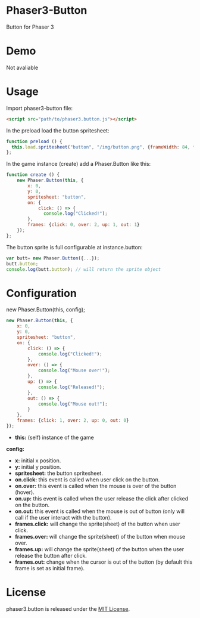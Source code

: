 # Phaser3-Button
Button for Phaser 3

# Demo
Not avaliable

# Usage
Import phaser3-button file:
``` html
<script src="path/to/phaser3.button.js"></script>
```

In the preload load the button spritesheet:
```javascript
function preload () {
  this.load.spritesheet("button", "/img/button.png", {frameWidth: 84, frameHeight: 29});
};
```

In the game instance (create) add a Phaser.Button like this:
```javascript
function create () {
    new Phaser.Button(this, {
        x: 0,
        y: 0,
        spritesheet: "button",
        on: {
            click: () => {
              console.log("Clicked!");
        },
        frames: {click: 0, over: 2, up: 1, out: 1}
    });
};
```

The button sprite is full configurable at instance.button:
```javascript
var butt= new Phaser.Button({...});
butt.button;
console.log(butt.button); // will return the sprite object
```

# Configuration

new Phaser.Button(this, config);
```javascript
new Phaser.Button(this, {
    x: 0,
    y: 0,
    spritesheet: "button",
    on: {
        click: () => {
            console.log("Clicked!");
        },
        over: () => {
            console.log("Mouse over!");
        },
        up: () => {
            console.log("Released!");
        },
        out: () => {
            console.log("Mouse out!");
        }
    },
    frames: {click: 1, over: 2, up: 0, out: 0}
});
```

- **this:** (self) instance of the game

**config:**
- **x:** initial x position.
- **y:** initial y position.
- **spritesheet:** the button spritesheet.
- **on.click:** this event is called when user click on the button.
- **on.over:** this event is called when the mouse is over of the button (hover).
- **on.up:** this event is called when the user release the click after clicked on the button.
- **on.out:** this event is called when the mouse is out of button (only will call if the user interact with the button).
- **frames.click:** will change the sprite(sheet) of the button when user click.
- **frames.over:** will change the sprite(sheet) of the button when mouse over.
- **frames.up:** will change the sprite(sheet) of the button when the user release the button after click.
- **frames.out:** change when the cursor is out of the button (by default this frame is set as initial frame).

# License

phaser3.button is released under the [MIT License](https://opensource.org/licenses/MIT).

